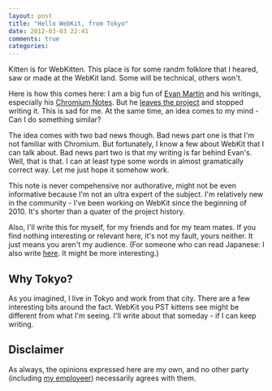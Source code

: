 ```yaml
---
layout: post
title: "Hello WebKit, from Tokyo"
date: 2012-03-03 22:41
comments: true
categories: 
---
```


Kitten is for WebKitten. This place is for some randm folklore that I
heared, saw or made at the WebKit land. Some will be technical, others won't.

Here is how this comes here:
I am a big fun of [Evan Martin](http://neugierig.org/) and his writings, 
especially his [Chromium Notes](http://neugierig.org/software/chromium/notes/).
But he [leaves the project](http://neugierig.org/software/chromium/notes/2012/02/the-end.html) and stopped writing it.
This is sad for me. At the same time, an idea comes to my mind - Can I do something similar?

The idea comes with two bad news though.
Bad news part one is that I'm not familiar with Chromium.
But fortunately, I know a few about WebKit that I can talk about. 
Bad news part two is that my writing is far behind Evan's. Well, that is that.
I can at least type some words in almost gramatically correct way. Let me just hope it somehow work.

This note is never compehensive nor authorative, might not be even
informative because I'm not an ultra expert of the subject.  I'm
relatively new in the community - I've been working on WebKit since
the beginning of 2010. It's shorter than a quater of the project history.

Also, I'll write this for myself, for my friends and for my team
mates. If you find nothing interesting or relevant here, it's not my
fault, yours neither. It just means you aren't my audience.
(For someone who can read Japanese: I also write
[here](http://steps.dodgson.org/). It might be more interesting.)

Why Tokyo?
-----------

As you imagined, I live in Tokyo and work from that city.
There are a few interesting bits around the fact. 
WebKit you PST kittens see might be different from what I'm seeing.
I'll write about that someday - if I can keep writing.


Disclaimer
-----------
As always, the opinions expressed here are my own, and no other party
(including [my employeer](http://www.google.com/about/)) necessarily
agrees with them.
